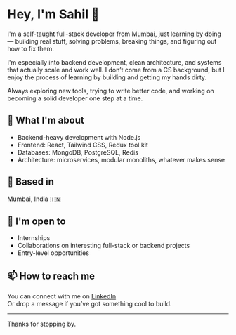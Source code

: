 # Hey, I'm Sahil 👋

I'm a self-taught full-stack developer from Mumbai, just learning by doing — building real stuff, solving problems, breaking things, and figuring out how to fix them.

I'm especially into backend development, clean architecture, and systems that actually scale and work well. I don’t come from a CS background, but I enjoy the process of learning by building and getting my hands dirty.

Always exploring new tools, trying to write better code, and working on becoming a solid developer one step at a time.

## 🌱 What I'm about
- Backend-heavy development with Node.js
- Frontend: React, Tailwind CSS, Redux tool kit
- Databases: MongoDB, PostgreSQL, Redis
- Architecture: microservices, modular monoliths, whatever makes sense

## 📍 Based in
Mumbai, India 🇮🇳

## 🤝 I'm open to
- Internships
- Collaborations on interesting full-stack or backend projects
- Entry-level opportunities

## 📫 How to reach me
You can connect with me on [LinkedIn](https://www.linkedin.com/in/sahil-yatam-1a1740377/)  
Or drop a message if you’ve got something cool to build.

---

Thanks for stopping by.

